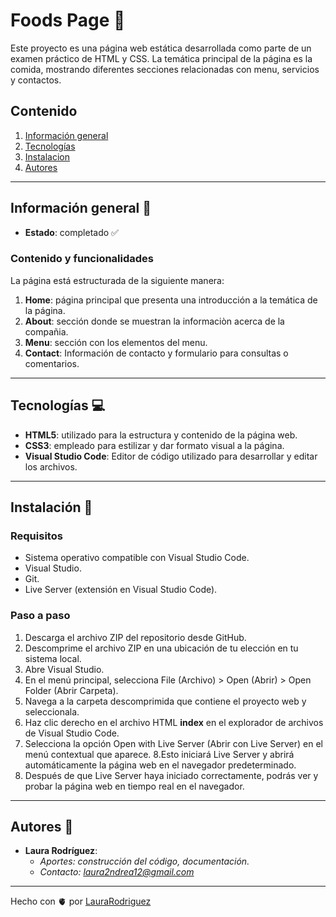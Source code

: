 # Foods Page :pizza:
Este proyecto es una página web estática desarrollada como parte de un examen práctico de HTML y CSS. La temática principal de la página es la comida, mostrando diferentes secciones relacionadas con menu, servicios y contactos.

## Contenido 
1. [Información general](#info-general)
2. [Tecnologías](#tecno)
3. [Instalacion](#install)
4. [Autores](#autores)

---
   
## Información general :speech_balloon:
<a name="info-general"></a>

- **Estado**: completado :white_check_mark:
  
### Contenido y funcionalidades

La página está estructurada de la siguiente manera:

1. **Home**: página principal que presenta una introducción a la temática de la página.
2. **About**: sección donde se muestran la informaciòn acerca de la compañia.
3. **Menu**: sección con los elementos del menu.
4. **Contact**: Información de contacto y formulario para consultas o comentarios.
  
---

## Tecnologías :computer:
<a name="tecno"></a>
- **HTML5**: utilizado para la estructura y contenido de la página web.
- **CSS3**: empleado para estilizar y dar formato visual a la página.
- **Visual Studio Code**: Editor de código utilizado para desarrollar y editar los archivos.

---

## Instalación :wrench:
<a name="install"></a>

### Requisitos 
- Sistema operativo compatible con Visual Studio Code. 
- Visual Studio. 
- Git. 
- Live Server (extensión en Visual Studio Code). 

### Paso a paso 
1. Descarga el archivo ZIP del repositorio desde GitHub.
2. Descomprime el archivo ZIP en una ubicación de tu elección en tu sistema local.
3. Abre Visual Studio.
4. En el menú principal, selecciona File (Archivo) > Open (Abrir) > Open Folder (Abrir Carpeta).
5. Navega a la carpeta descomprimida que contiene el proyecto web y seleccionala.
6. Haz clic derecho en el archivo HTML **index** en el explorador de archivos de Visual Studio Code.
7. Selecciona la opción Open with Live Server (Abrir con Live Server) en el menú contextual que aparece.
8.Esto iniciará Live Server y abrirá automáticamente la página web en el navegador predeterminado.
9. Después de que Live Server haya iniciado correctamente, podrás ver y probar la página web en tiempo real en el navegador.

---

## Autores :woman:
<a name="autores"></a>

- **Laura Rodríguez**:
   - *Aportes: construcción del código, documentación.*
   - *Contacto: laura2ndrea12@gmail.com*

---

Hecho con 🫀 por [LauraRodriguez](https://github.com/laura2ndrea)







